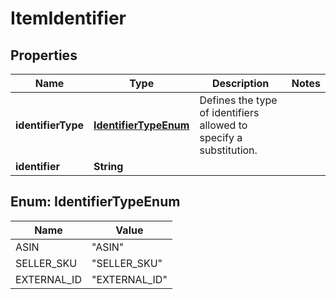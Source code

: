 
# ItemIdentifier

## Properties
Name | Type | Description | Notes
------------ | ------------- | ------------- | -------------
**identifierType** | [**IdentifierTypeEnum**](#IdentifierTypeEnum) | Defines the type of identifiers allowed to specify a substitution. | 
**identifier** | **String** |  | 


<a name="IdentifierTypeEnum"></a>
## Enum: IdentifierTypeEnum
Name | Value
---- | -----
ASIN | &quot;ASIN&quot;
SELLER_SKU | &quot;SELLER_SKU&quot;
EXTERNAL_ID | &quot;EXTERNAL_ID&quot;



